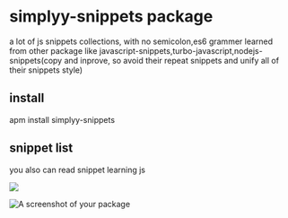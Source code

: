 # simplyy-snippets package
a lot of js snippets collections, with no semicolon,es6 grammer learned from other package like javascript-snippets,turbo-javascript,nodejs-snippets(copy and inprove, so avoid their repeat snippets and unify all of their snippets style)

## install
apm install simplyy-snippets

## snippet list
you also can read snippet learning js

![](http://7xkpdt.com1.z0.glb.clouddn.com/9f771f6c35cf419f2ddea1e0580a84d1.png)

![A screenshot of your package](https://f.cloud.github.com/assets/69169/2290250/c35d867a-a017-11e3-86be-cd7c5bf3ff9b.gif)
